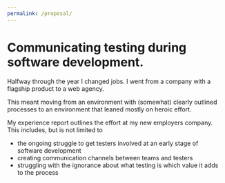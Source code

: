 ```yaml
---
permalink: /proposal/
---
```


# Communicating testing during software development.

Halfway through the year I changed jobs. I went from a company with a flagship product to a web agency.

This meant moving from an environment with (somewhat) clearly outlined processes to an environment that leaned mostly on heroic effort.

My experience report outlines the effort at my new employers company.
This includes, but is not limited to

- the ongoing struggle to get testers involved at an early stage of software development
- creating communication channels between teams and testers
- struggling with the ignorance about what testing is which value it adds to the process
